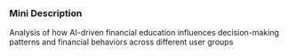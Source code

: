 ### Mini Description

Analysis of how AI-driven financial education influences decision-making patterns and financial behaviors across different user groups
